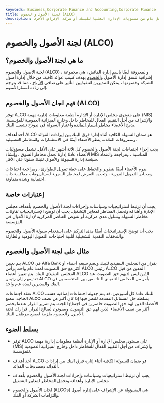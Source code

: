 ```yaml
---
keywords: Business,Corporate Finance and Accounting,Corporate Finance
title: لجنة الأصول والخصوم (ALCO)
description: لجنة الأصول والخصوم هي مجموعة إشرافية تتكون بشكل عام من مستويات الإدارة العليا للبنك أو شركة الإقراض الأخرى.
---
```


# لجنة الأصول والخصوم (ALCO)
## ما هي لجنة الأصول والخصوم؟

لجنة الأصول والخصوم (ALCO) ، والمعروفة أيضًا باسم إدارة الفائض ، هي مجموعة إشرافية تنسق إدارة الأصول [والخصوم](/liability) بهدف كسب عوائد كافية. من خلال إدارة أصول الشركة وخصومها ، يمكن للمديرين التنفيذيين التأثير على صافي [الأرباح](/earnings) ، مما قد يترجم إلى زيادة أسعار الأسهم.

## فهم لجان الأصول والخصوم (ALCO)

توفر ALCO على مستوى مجلس الإدارة أو الإدارة أنظمة معلومات إدارية مهمة (MIS) والإشراف من أجل التقييم الفعال للمخاطر داخل وخارج الميزانية العمومية للمؤسسة. يدمج الأعضاء [مخاطر أسعار الفائدة](/interestraterisk) واعتبار السيولة في نموذج تشغيل البنك.

أحد أهداف ALCO هو ضمان السيولة الكافية أثناء إدارة فرق البنك بين إيرادات الفوائد ومصروفات الفائدة. ينظر الأعضاء أيضًا في الاستثمارات والمخاطر التشغيلية.

يجب إجراء اجتماعات لجنة الأصول والخصوم كل ثلاثة أشهر على الأقل. تشمل مسؤوليات الأعضاء عادةً إدارة تحمل مخاطر السوق ، وإنشاء MIS المناسبة ، ومراجعة واعتماد سياسة إدارة السيولة والأموال للبنك سنويًا على الأقل.

يقوم الأعضاء أيضًا بتطوير والحفاظ على خطة تمويل للطوارئ ، ومراجعة احتياجات ومصادر التمويل الفورية ، وتحديد التعرض لمخاطر السيولة لسيناريوهات معاكسة ذات احتمالية وشدة متفاوتة.

## إعتبارات خاصة

يجب أن ترتبط استراتيجيات وسياسات وإجراءات لجنة الأصول والخصوم بأهداف مجلس الإدارة وأهدافه وتحمل المخاطر لمعايير التشغيل. يجب أن توضح الإستراتيجيات تفاوتات مخاطر السيولة وتتناول مدى مركزية أو تفويض العناصر المركزية لإدارة الأموال في المؤسسة.

يجب أن توضح الإستراتيجيات أيضًا مدى التركيز على استخدام سيولة الأصول والخصوم والتدفقات النقدية التشغيلية لتلبية احتياجات التمويل اليومية والطارئة.

## مثال على لجنة الأصول والخصوم

يتم تعيين ALCO في Alfa Bank بقرار من المجلس التنفيذي للبنك وتضم سبعة أعضاء أو أكثر مع حق التصويت لمدة عام واحد. يرأس ALCO رئيس ALCO المعين من قبل المجلس التنفيذي للبنك. يتم تعيين أعضاء ALCO الذين ليس لديهم حق التصويت عند تقديمهم إلى رئيس ALCO بأمر من المجلس التنفيذي للبنك من بين المتخصصين في البنك والمديرين لمدة عام واحد.

تعقد اجتماعات ALCO للبنك عادة كل أسبوعين. قد يتم جدولة اجتماعات إضافية حسب الحاجة. تتمتع ALCO بسلطة حل المسائل المقدمة للنظر فيها إذا كان أكثر من نصف الأعضاء الذين لهم حق التصويت حاضرين في اجتماع اللجنة. يتم تمرير القرار عندما يحضر أكثر من نصف الأعضاء الذين لهم حق التصويت ويصوتون لصالح القرار. قرارات لجنة الأصول والخصوم ملزمة لجميع موظفي البنك.

## يسلط الضوء

- توفر ALCO على مستوى مجلس الإدارة أو الإدارة أنظمة معلومات إدارية مهمة (MIS) والإشراف من أجل التقييم الفعال للمخاطر داخل وخارج الميزانية العمومية للمؤسسة.

- أحد أهداف ALCO هو ضمان السيولة الكافية أثناء إدارة فرق البنك بين إيرادات الفوائد ومصروفات الفوائد.

- يجب أن ترتبط استراتيجيات وسياسات وإجراءات لجنة الأصول والخصوم بأهداف مجلس الإدارة وأهدافه وتحمل المخاطر لمعايير التشغيل.

- لجان الأصول والخصوم (ALCOs) هي المسؤولة عن الإشراف على إدارة أصول والتزامات الشركة أو البنك.

